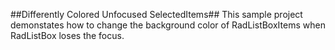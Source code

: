 ##Differently Colored Unfocused SelectedItems##
This sample project demonstates how to change the background color of RadListBoxItems when RadListBox loses the focus.